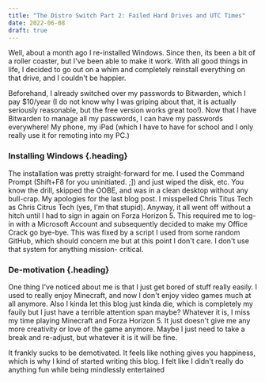 ```yaml
---
title: "The Distro Switch Part 2: Failed Hard Drives and UTC Times"
date: 2022-06-08
draft: true
---
```


Well, about a month ago I re-installed Windows. Since then, its been a bit of a
roller coaster, but I've been able to make it work. With all good things in life,
I decided to go out on a whim and completely reinstall everything on that drive,
and I couldn't be happier.


Beforehand, I already switched over my passwords to Bitwarden, which I pay
$10/year (I do not know why I was griping about that, it is actually seriously
reasonable, but the free version works great too!). Now that I have Bitwarden to
manage all my passwords, I can have my passwords everywhere! My phone, my iPad
(which I have to have for school and I only really use it for remoting into my
PC.)

### Installing Windows {.heading}

The installation was pretty straight-forward for me. I used the Command Prompt
(Shift+F8 for you uninitiated. ;]) and just wiped the disk, etc.  You know the
drill, skipped the OOBE, and was in a clean desktop without any bull-crap. My
apologies for the last blog post. I misspelled Chris Titus Tech as Chris Citrus
Tech (yes, I'm that stupid). Anyway, it all went off without a hitch until I had
to sign in again on Forza Horizon 5. This required me to log- in with a
Microsoft Account and subsequently decided to make my Office Crack go bye-bye.
This was fixed by a script I used from some random GitHub, which should concern
me but at this point I don't care. I don't use that system for anything mission-
critical.

### De-motivation {.heading}

One thing I've noticed about me is that I just get bored of stuff really
easily. I used to really enjoy Minecraft, and now I don't enjoy video games much
at all anymore. Also I kinda let this blog just kinda die, which is completely
my fauily but I just have a terrible attention span maybe? Whatever it is, I
miss my time playing Minecraft and Forza Horizon 5. It just doesn't give me any
more creativity or love of the game anymore. Maybe I just need to take a break
and re-adjust, but whatever it is it will be fine.

It frankly sucks to be demotivated. It feels like nothing gives you happiness,
which is why I kind of started writing this blog. I felt like I didn't really
do anything fun while being mindlessly entertained

